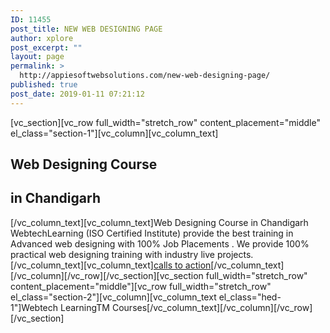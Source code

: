 ```yaml
---
ID: 11455
post_title: NEW WEB DESIGNING PAGE
author: xplore
post_excerpt: ""
layout: page
permalink: >
  http://appiesoftwebsolutions.com/new-web-designing-page/
published: true
post_date: 2019-01-11 07:21:12
---
```

[vc_section][vc_row full_width="stretch_row" content_placement="middle" el_class="section-1"][vc_column][vc_column_text]
<h2><strong>Web Designing</strong> Course</h2>
<h2>in <strong>Chandigarh</strong></h2>
[/vc_column_text][vc_column_text]Web Designing Course in Chandigarh WebtechLearning (ISO Certified Institute) provide the best training in Advanced web designing with 100% Job Placements . We provide 100% practical web designing training with industry live projects.[/vc_column_text][vc_column_text]<a href="#">calls to action</a>[/vc_column_text][/vc_column][/vc_row][/vc_section][vc_section full_width="stretch_row" content_placement="middle"][vc_row full_width="stretch_row" el_class="section-2"][vc_column][vc_column_text el_class="hed-1"]Webtech LearningTM Courses[/vc_column_text][/vc_column][/vc_row][/vc_section]